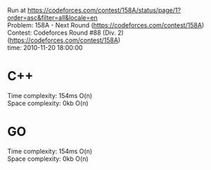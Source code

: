 Run at https://codeforces.com/contest/158A/status/page/1?order=asc&filter=all&locale=en<br>
Problem: 158A - Next Round (https://codeforces.com/contest/158A)<br>
Contest: Codeforces Round #88 (Div. 2) (https://codeforces.com/contest/158A)<br>
time: 2010-11-20 18:00:00

# C++
Time complexity: 154ms O(n)<br>
Space complexity: 0kb O(n)

# GO
Time complexity: 154ms O(n)<br>
Space complexity: 0kb O(n)
